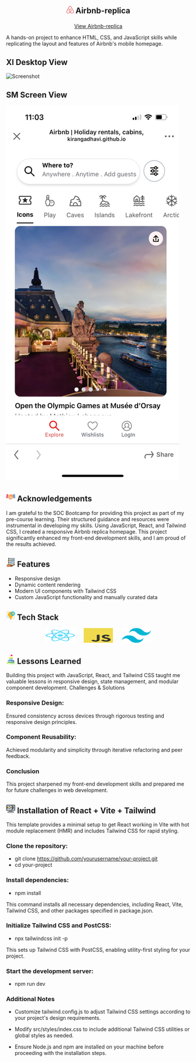 
## <p align="center"><img src="src/assets/airbnb-1.svg" alt="Logo" width="20" height="20"> Airbnb-replica</p>


<p align="center">
  <a href="https://kirangadhavi.github.io/airbnb-replica/">View Airbnb-replica</a></p>

A hands-on project to enhance HTML, CSS, and JavaScript skills while replicating the layout and features of Airbnb's mobile homepage.
## Xl Desktop View
![Screenshot](src/assets/desktop.png)
## SM Screen View
![Screenshot](src/assets/mobileVersion.jpg)


## <img src="src/assets/handshake.png" alt="Logo" width="25" height="25"> Acknowledgements

I am grateful to the SOC Bootcamp for providing this project as part of my pre-course learning. Their structured guidance and resources were instrumental in developing my skills. Using JavaScript, React, and Tailwind CSS, I created a responsive Airbnb replica homepage. This project significantly enhanced my front-end development skills, and I am proud of the results achieved.

## <img src="src/assets/new-features.png" alt="Logo" width="25" height="25"> Features

- Responsive design
- Dynamic content rendering
- Modern UI components with Tailwind CSS
- Custom JavaScript functionality and manually curated data

## <img src="src/assets/tech-icon.png" alt="Logo" width="25" height="25"> Tech Stack

<p align="center">
  <img src="src/assets/react-2.svg" alt="React Logo" width="80" height="40" style="margin-right: 20px;">
  <img src="src/assets/logo-javascript.svg" alt="JavaScript Logo" width="80" height="40" style="margin-right: 20px;">
  <img src="src/assets/tailwind-css-2.svg" alt="Tailwind CSS Logo" width="80" height="40">
</p>

## <img src="src/assets/goal.png" alt="Logo" width="25" height="25"> Lessons Learned

Building this project with JavaScript, React, and Tailwind CSS taught me valuable lessons in responsive design, state management, and modular component development.
Challenges & Solutions

### Responsive Design:
Ensured consistency across devices through rigorous testing and responsive design principles.

### Component Reusability:
Achieved modularity and simplicity through iterative refactoring and peer feedback.

### Conclusion
This project sharpened my front-end development skills and prepared me for future challenges in web development.

## <img src="src/assets/install.png" alt="Logo" width="25" height="25"> Installation of React + Vite + Tailwind 

This template provides a minimal setup to get React working in Vite with hot module replacement (HMR) and includes Tailwind CSS for rapid styling.
### Clone the repository:
* git clone https://github.com/yourusername/your-project.git
* cd your-project
### Install dependencies:

* npm install

This command installs all necessary dependencies, including React, Vite, Tailwind CSS, and other packages specified in package.json.

### Initialize Tailwind CSS and PostCSS:
* npx tailwindcss init -p

This sets up Tailwind CSS with PostCSS, enabling utility-first styling for your project.

### Start the development server:
* npm run dev

### Additional Notes

* Customize tailwind.config.js to adjust Tailwind CSS settings according to your project's design requirements.

* Modify src/styles/index.css to include additional Tailwind CSS utilities or global styles as needed.
    
* Ensure Node.js and npm are installed on your machine before proceeding with the installation steps.
